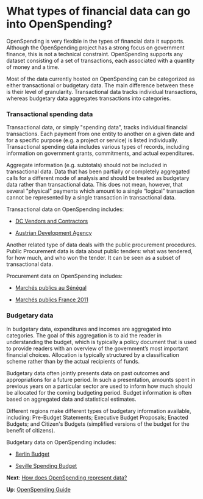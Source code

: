 # What types of financial data can go into OpenSpending?

OpenSpending is very flexible in the types of financial data it supports. Although the OpenSpending project has a strong focus on government finance, this is not a technical constraint. OpenSpending supports any dataset consisting of a set of transactions, each associated with a quantity of money and a time.

Most of the data currently hosted on OpenSpending can be categorized as either transactional or budgetary data. The main difference between these is their level of granularity. Transactional data tracks individual transactions, whereas budgetary data aggregates transactions into categories.

### Transactional spending data

Transactional data, or simply "spending data", tracks individual financial transactions. Each payment from one entity to another on a given date and for a specific purpose (e.g. a project or service) is listed individually. Transactional spending data includes various types of records, including information on government grants, commitments, and actual expenditures.

Aggregate information (e.g. subtotals) should not be included in transactional data. Data that has been partially or completely aggregated calls for a different mode of analysis and should be treated as budgetary data rather than transactional data. This does not mean, however, that several "physical" payments which amount to a single “logical” transaction cannot be represented by a single transaction in transactional data.

Transactional data on OpenSpending includes:

* [DC Vendors and Contractors](http://openspending.org/dc-vendors-contractors)

* [Austrian Development Agency](http://openspending.org/ada/)

Another related type of data deals with the public procurement procedures. Public Procurement data is data about public tenders: what was tendered, for how much, and who won the tender. It can be seen as a subset of transactional data.

Procurement data on OpenSpending includes:

* [Marchés publics au Sénégal](http://openspending.org/marches-publics-senegal/views/liste-des-attributaires)

* [Marchés publics France 2011](http://openspending.org/marches-publics-france-2011)

### Budgetary data

In budgetary data, expenditures and incomes are aggregated into categories. The goal of this aggregation is to aid the reader in understanding the budget, which is typically a policy document that is used to provide readers with an overview of the government’s most important financial choices. Allocation is typically structured by a classification scheme rather than by the actual recipients of funds.

Budgetary data often jointly presents data on past outcomes and appropriations for a future period. In such a presentation, amounts spent in previous years on a particular sector are used to inform how much should be allocated for the coming budgeting period. Budget information is often based on aggregated data and statistical estimates.

Different regions make different types of budgetary information available, including: Pre-Budget Statements; Executive Budget Proposals; Enacted Budgets; and Citizen's Budgets (simplified versions of the budget for the benefit of citizens).

Budgetary data on OpenSpending includes:

* [Berlin Budget](http://openspending.org/berlin_de)

* [Seville Spending Budget](http://openspending.org/seville-budget)

**Next**: [How does OpenSpending represent data?](../data-model)

**Up**: [OpenSpending Guide](../)
